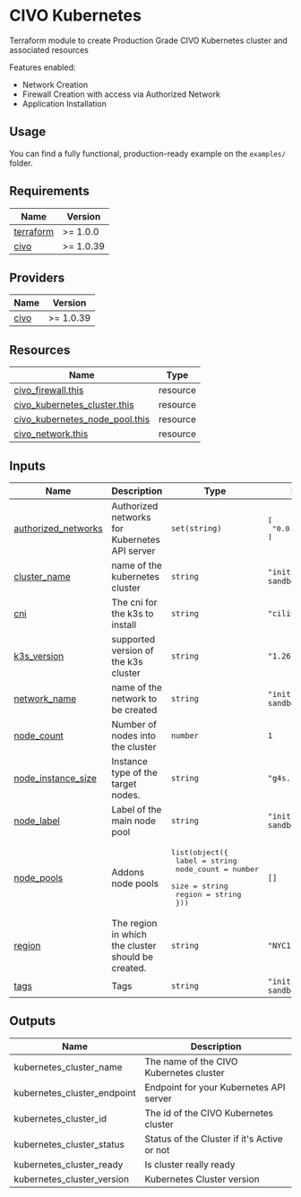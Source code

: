 # CIVO Kubernetes
Terraform module to create Production Grade CIVO Kubernetes cluster and associated resources

Features enabled:
* Network Creation
* Firewall Creation with access via Authorized Network
* Application Installation

## Usage

You can find a fully functional, production-ready example on the `examples/` folder.

## Requirements

| Name | Version |
|------|---------|
| <a name="requirement_terraform"></a> [terraform](#requirement\_terraform) | >= 1.0.0 |
| <a name="requirement_civo"></a> [civo](#requirement\_civo) | >= 1.0.39 |

## Providers

| Name | Version |
|------|---------|
| <a name="provider_civo"></a> [civo](#provider\_civo) | >= 1.0.39 |


## Resources

| Name | Type |
|------|------|
| [civo_firewall.this](https://registry.terraform.io/providers/civo/civo/latest/docs/resources/firewall) | resource |
| [civo_kubernetes_cluster.this](https://registry.terraform.io/providers/civo/civo/latest/docs/resources/kubernetes_cluster) | resource |
| [civo_kubernetes_node_pool.this](https://registry.terraform.io/providers/civo/civo/latest/docs/resources/kubernetes_node_pool) | resource |
| [civo_network.this](https://registry.terraform.io/providers/civo/civo/latest/docs/data-sources/network) | resource |

## Inputs

| Name | Description | Type | Default | Required |
|------|-------------|------|---------|:--------:|
| <a name="input_authorized_networks"></a> [authorized\_networks](#input\_authorized\_networks) | Authorized networks for Kubernetes API server | `set(string)` | <pre>[<br>  "0.0.0.0/0"<br>]</pre> | no |
| <a name="input_cluster_name"></a> [cluster\_name](#input\_cluster\_name) | name of the kubernetes cluster | `string` | `"initializ-sandbox"` | yes |
| <a name="input_cni"></a> [cni](#input\_cni) | The cni for the k3s to install | `string` | `"cilium"` | no |
| <a name="input_k3s_version"></a> [k3s\_version](#input\_k3s\_version) | supported version of the k3s cluster | `string` | `"1.26.4-k3s1"` | no |
| <a name="input_network_name"></a> [network\_name](#input\_network\_name) | name of the network to be created | `string` | `"initializ-sandbox"` | no |
| <a name="input_node_count"></a> [node\_count](#input\_node\_count) | Number of nodes into the cluster | `number` | `1` | no |
| <a name="input_node_instance_size"></a> [node\_instance\_size](#input\_node\_instance\_size) | Instance type of the target nodes. | `string` | `"g4s.kube.medium"` | no |
| <a name="input_node_label"></a> [node\_label](#input\_node\_label) | Label of the main node pool | `string` | `"initializ-sandbox"` | no |
| <a name="input_node_pools"></a> [node\_pools](#input\_node\_pools) | Addons node pools | <pre>list(object({<br>    label      = string<br>    node_count = number<br>    size       = string<br>    region     = string<br>  }))</pre> | `[]` | no |
| <a name="input_region"></a> [region](#input\_region) | The region in which the cluster should be created. | `string` | `"NYC1"` | no |
| <a name="input_tags"></a> [tags](#input\_tags) | Tags | `string` | `"initializ-sandbox"` | no |

## Outputs

| Name                     | Description                  |
| ------------------------ | ---------------------------- |
| kubernetes_cluster_name              | The name of the CIVO Kubernetes cluster             |
| kubernetes_cluster_endpoint           | Endpoint for your Kubernetes API server |
| kubernetes_cluster_id              | The id of the CIVO Kubernetes cluster        |
| kubernetes_cluster_status             | Status of the Cluster if it's Active or not                 |
| kubernetes_cluster_ready             | Is cluster really ready                 |
| kubernetes_cluster_version        | Kubernetes Cluster version             |